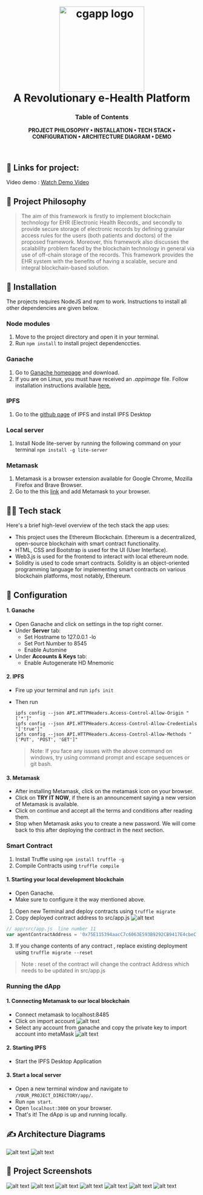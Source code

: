 <h1 align="center">
  <img alt="cgapp logo" src="https://github.com/Divijkatyal0406/MediBuddy/blob/master/images/readme_header1.png" width="224px"/><br/>
  A Revolutionary e-Health Platform
</h1>

<div align="center">
<h3 align="center">
  Table of Contents
  </h3>
</div>


<div align="center">

**PROJECT PHILOSOPHY • 
INSTALLATION • 
TECH STACK • 
CONFIGURATION • 
ARCHITECTURE DIAGRAM • 
DEMO**

</div>

<br />

## 🔗 Links for project:  
 
Video demo : [Watch Demo Video](https://youtu.be/QLiTN3KWro8)
## 🧐 Project Philosophy

> The aim of this framework is firstly to implement blockchain technology for EHR (Electronic Health Records_ and secondly to provide secure storage of electronic records by defining granular access rules for the users (both patients and doctors) of the proposed framework. Moreover, this framework also discusses the scalability problem faced by the blockchain technology in general via use of off-chain storage of the records. This framework provides the EHR system with the benefits of having a scalable, secure and integral blockchain-based solution.

## 📒 Installation
The projects requires NodeJS and npm to work. Instructions to install all other dependencies are given below.
### Node modules

1. Move to the project directory and open it in your terminal.
2. Run `npm install` to install project dependenccties.

### Ganache

1. Go to [Ganache homepage](https://truffleframework.com/ganache) and download. 
2. If you are on Linux, you must have received an _.appimage_ file. Follow installation instructions available [here.](https://itsfoss.com/use-appimage-linux/)

### IPFS

1. Go to the [github page](https://github.com/ipfs/ipfs-desktop) of IPFS and install IPFS Desktop

### Local server

1. Install Node lite-server by running the following command on your terminal `npm install -g lite-server`

### Metamask

1. Metamask is a browser extension available for Google Chrome, Mozilla Firefox and Brave Browser.
2. Go to the this [link](http://metamask.io/) and add Metamask to your browser.

## 👨‍💻 Tech stack

Here's a brief high-level overview of the tech stack the app uses:

- This project uses the Ethereum Blockchain. Ethereum is a decentralized, open-source blockchain with smart contract functionality.
- HTML, CSS and Bootstrap is used for the UI (User Interface).
- Web3.js is used for the frontend to interact with local ethereum node.
- Solidity is used to code smart contracts. Solidity is an object-oriented programming language for implementing smart contracts on various blockchain platforms, most notably, Ethereum.


## 📒 Configuration
#### 1. Ganache
  - Open Ganache and click on settings in the top right corner.
  - Under **Server** tab:
    - Set Hostname to 127.0.0.1 -lo
    - Set Port Number to 8545
    - Enable Automine
  - Under **Accounts & Keys** tab:
    - Enable Autogenerate HD Mnemonic

#### 2. IPFS
  - Fire up your terminal and run `ipfs init`
  - Then run 
    ```
    ipfs config --json API.HTTPHeaders.Access-Control-Allow-Origin "['*']"
    ipfs config --json API.HTTPHeaders.Access-Control-Allow-Credentials "['true']"
    ipfs config --json API.HTTPHeaders.Access-Control-Allow-Methods "['PUT', 'POST', 'GET']"
    ```

    > Note: If you face any issues with the above command on windows, try using command prompt and escape sequences or git bash.
#### 3. Metamask
  - After installing Metamask, click on the metamask icon on your browser.
  - Click on __TRY IT NOW__, if there is an announcement saying a new version of Metamask is available.
  - Click on continue and accept all the terms and conditions after reading them.
  - Stop when Metamask asks you to create a new password. We will come back to this after deploying the contract in the next section.
  
### Smart Contract

1. Install Truffle using `npm install truffle -g`
2. Compile Contracts using `truffle compile`

#### 1. Starting your local development blockchain
  - Open Ganache.
  - Make sure to configure it the way mentioned above.
  
1. Open new Terminal and deploy contracts using `truffle migrate`
2. Copy deployed contract address to src/app.js 
![alt text](https://github.com/Divijkatyal0406/MediBuddy/blob/master/images/ganace-contracct.png)

```js
// app/src/app.js  line number 11
var agentContractAddress = '0x75E115394aacC7c6063E593B9292CB9417E4cbeC';
```

3. If you change contents of any contract , replace existing deployment using `truffle migrate --reset`
> Note :  reset of the contract will change the contract Address which needs to be updated in src/app.js

### Running the dApp

#### 1. Connecting Metamask to our local blockchain
  - Connect metamask to localhost:8485
  - Click on import account
  ![alt text](https://github.com/Divijkatyal0406/MediBuddy/blob/master/images/meta-1.png)
  - Select any account from ganache and copy the private key to import account into metaMask
  ![alt text](https://github.com/Divijkatyal0406/MediBuddy/blob/master/images/con-g1.png)

#### 2. Starting IPFS 
  - Start the IPFS Desktop Application
  
#### 3. Start a local server
  - Open a new terminal window and navigate to `/YOUR_PROJECT_DIRECTORY/app/`.
  - Run `npm start`.
  - Open `localhost:3000` on your browser.
  - That's it! The dApp is up and running locally.


## ✍️ Architecture Diagrams
![alt text](https://github.com/Divijkatyal0406/MediBuddy/blob/master/images/dia1.png)
![alt text](https://github.com/Divijkatyal0406/MediBuddy/blob/master/images/dia2.png)

## 🚨 Project Screenshots
![alt text](https://github.com/Divijkatyal0406/MediBuddy/blob/master/Demo_ss_MediBuddy/Screenshot%202022-07-08%20122525%20-%20Copy.png)
![alt text](https://github.com/Divijkatyal0406/MediBuddy/blob/master/Demo_ss_MediBuddy/Screenshot%202022-07-08%20122525.png)
![alt text](https://github.com/Divijkatyal0406/MediBuddy/blob/master/Demo_ss_MediBuddy/Screenshot%202022-07-08%20122622.png)
![alt text](https://github.com/Divijkatyal0406/MediBuddy/blob/master/Demo_ss_MediBuddy/Screenshot%202022-07-08%20122703.png)
![alt text](https://github.com/Divijkatyal0406/MediBuddy/blob/master/Demo_ss_MediBuddy/Screenshot%202022-07-08%20122802.png)
![alt text](https://github.com/Divijkatyal0406/MediBuddy/blob/master/Demo_ss_MediBuddy/Screenshot%202022-07-08%20122828.png)
![alt text](https://github.com/Divijkatyal0406/MediBuddy/blob/master/Demo_ss_MediBuddy/Screenshot%202022-07-08%20122851.png)
